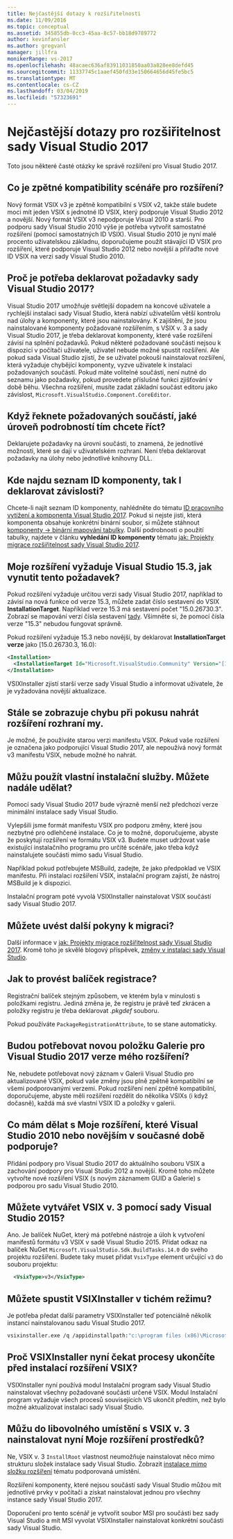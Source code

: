 ```yaml
---
title: Nejčastější dotazy k rozšiřitelnosti
ms.date: 11/09/2016
ms.topic: conceptual
ms.assetid: 345855db-0cc3-45aa-8c57-bb18d9789772
author: kevinfansler
ms.author: gregvanl
manager: jillfra
monikerRange: vs-2017
ms.openlocfilehash: 48acaec636af83911031850aa03a828ee8defd45
ms.sourcegitcommit: 11337745c1aaef450fd33e150664656d45fe5bc5
ms.translationtype: MT
ms.contentlocale: cs-CZ
ms.lasthandoff: 03/04/2019
ms.locfileid: "57323691"
---
```

# <a name="faq-for-visual-studio-2017-extensibility"></a>Nejčastější dotazy pro rozšiřitelnost sady Visual Studio 2017

Toto jsou některé časté otázky ke správě rozšíření pro Visual Studio 2017.

## <a name="what-is-the-backwards-compatibility-story-for-extensions"></a>Co je zpětné kompatibility scénáře pro rozšíření?

Nový formát VSIX v3 je zpětně kompatibilní s VSIX v2, takže stále budete moci mít jeden VSIX s jednotné ID VSIX, který podporuje Visual Studio 2012 a novější. Nový formát VSIX v3 nepodporuje Visual 2010 a starší. Pro podporu sady Visual Studio 2010 výše je potřeba vytvořit samostatné rozšíření (pomocí samostatných ID VSIX). Visual Studio 2010 je nyní malé procento uživatelskou základnu, doporučujeme použít stávající ID VSIX pro rozšíření, které podporuje Visual Studio 2012 nebo novější a přiřaďte nové ID VSIX na verzi sady Visual Studio 2010.

## <a name="why-do-i-need-to-declare-prerequisites-with-visual-studio-2017"></a>Proč je potřeba deklarovat požadavky sady Visual Studio 2017?

Visual Studio 2017 umožňuje světlejší dopadem na koncové uživatele a rychlejší instalaci sady Visual Studio, která nabízí uživatelům větší kontrolu nad úlohy a komponenty, které jsou nainstalovány. K zajištění, že jsou nainstalované komponenty požadované rozšířením, s VSIX v. 3 a sady Visual Studio 2017, je třeba deklarovat komponenty, které vaše rozšíření závisí na splnění požadavků. Pokud některé požadované součásti nejsou k dispozici v počítači uživatele, uživatel nebude možné spustit rozšíření. Ale pokud sada Visual Studio zjistí, že se uživatel pokouší nainstalovat rozšíření, která vyžaduje chybějící komponenty, vyzve uživatele k instalaci požadovaných součástí. Pokud máte volitelné součásti, není nutné do seznamu jako požadavky, pokud provedete příslušné funkci zjišťování v době běhu. Všechna rozšíření, musíte zadat základní součást editoru jako závislost, `Microsoft.VisualStudio.Component.CoreEditor`.

## <a name="when-you-say-prerequisite-what-level-of-granularity-do-you-mean"></a>Když řeknete požadovaných součástí, jaké úroveň podrobností tím chcete říct?

Deklarujete požadavky na úrovni součásti, to znamená, že jednotlivé možnosti, které se dají v uživatelském rozhraní. Není třeba deklarovat požadavky na úlohy nebo jednotlivé knihovny DLL.

## <a name="where-do-i-find-a-list-of-component-ids-so-i-can-declare-dependencies"></a>Kde najdu seznam ID komponenty, tak I deklarovat závislosti?

Chcete-li najít seznam ID komponenty, nahlédněte do tématu [ID pracovního vytížení a komponenta Visual Studio 2017](https://aka.ms/vs2017componentIDs). Pokud si nejste jisti, která komponenta obsahuje konkrétní binární soubor, si můžete stáhnout [komponenty -> binární mapování tabulky](https://aka.ms/vs2017componentid-binaries). Další podrobnosti o použití tabulky, najdete v článku **vyhledání ID komponenty** tématu [jak: Projekty migrace rozšiřitelnost sady Visual Studio 2017](how-to-migrate-extensibility-projects-to-visual-studio-2017.md).

## <a name="my-extension-requires-visual-studio-153-how-do-i-enforce-that-requirement"></a>Moje rozšíření vyžaduje Visual Studio 15.3, jak vynutit tento požadavek?

Pokud rozšíření vyžaduje určitou verzi sady Visual Studio 2017, například to závisí na nová funkce od verze 15.3, můžete zadat číslo sestavení do VSIX **InstallationTarget**. Například verze 15.3 má sestavení počet "15.0.26730.3". Zobrazí se mapování verzí čísla sestavení [tady](../install/visual-studio-build-numbers-and-release-dates.md). Všimněte si, že pomocí čísla verze "15.3" nebudou fungovat správně.

Pokud rozšíření vyžaduje 15.3 nebo novější, by deklarovat **InstallationTarget verze** jako [15.0.26730.3, 16.0):

```xml
<Installation>
  <InstallationTarget Id="Microsoft.VisualStudio.Community" Version="[15.0.26730.3, 16.0)" />
</Installation>
```

VSIXInstaller zjistí starší verze sady Visual Studio a informovat uživatele, že je vyžadována novější aktualizace.

## <a name="i-keep-getting-an-error-when-i-try-to-upload-my-extension"></a>Stále se zobrazuje chybu při pokusu nahrát rozšíření rozhraní my.

Je možné, že používáte starou verzi manifestu VSIX. Pokud vaše rozšíření je označena jako podporující Visual Studio 2017, ale nepoužívá nový formát v3 manifestu VSIX, nebude možné ho nahrát.

## <a name="i-use-my-own-installer-can-i-continue-to-do-that"></a>Můžu použít vlastní instalační služby. Můžete nadále udělat?

Pomocí sady Visual Studio 2017 bude výrazně menší než předchozí verze minimální instalace sady Visual Studio.

Vylepšili jsme formát manifestu VSIX pro podporu změny, které jsou nezbytné pro odlehčené instalace. Co je to možné, doporučujeme, abyste že poskytují rozšíření ve formátu VSIX v3. Budete muset udržovat vaše existující instalačního programu pro určité scénáře, jako třeba když nainstalujete součásti mimo sadu Visual Studio.

Například pokud potřebujete MSBuild, zadejte, že jako předpoklad ve VSIX manifestu. Při instalaci rozšíření VSIX, instalační program zajistí, že nástroj MSBuild je k dispozici.

Instalační program poté vyvolá VSIXInstaller nainstalovat VSIX součástí sady Visual Studio 2017.

## <a name="can-you-give-me-more-migration-guidance"></a>Můžete uvést další pokyny k migraci?

Další informace v [jak: Projekty migrace rozšiřitelnost sady Visual Studio 2017](how-to-migrate-extensibility-projects-to-visual-studio-2017.md). Kromě toho je skvělé blogový příspěvek, [změny v instalaci sady Visual Studio](https://devblogs.microsoft.com/setup/changes-to-visual-studio-15-setup/).

## <a name="how-do-i-do-package-registration"></a>Jak to provést balíček registrace?

Registrační balíček stejným způsobem, ve kterém byla v minulosti s položkami registru. Jediná změna je, že registru je právě teď zkrácen a položky registru je třeba deklarovat *.pkgdef* souboru.

Pokud používáte `PackageRegistrationAttribute`, to se stane automaticky.

## <a name="will-i-need-a-new-gallery-entry-for-the-visual-studio-2017-version-of-my-extension"></a>Budou potřebovat novou položku Galerie pro Visual Studio 2017 verze mého rozšíření?

Ne, nebudete potřebovat nový záznam v Galerii Visual Studio pro aktualizované VSIX, pokud vaše změny jsou plně zpětně kompatibilní se všemi podporovanými verzemi. Pokud rozšíření není zpětně kompatibilní, doporučujeme, abyste měli rozšíření rozdělit do několika VSIXs (i když dočasně), každá má své vlastní VSIX ID a položky v galerii.

## <a name="what-should-i-do-with-my-extension-that-currently-supports-visual-studio-2010-and-later"></a>Co mám dělat s Moje rozšíření, které Visual Studio 2010 nebo novějším v současné době podporuje?

Přidání podpory pro Visual Studio 2017 do aktuálního souboru VSIX a zachování podpory pro Visual Studio 2012 a novější. Kromě toho můžete vytvořte nové rozšíření VSIX (s novým záznamem GUID a Galerie) s podporou pro sadu Visual Studio 2010.

## <a name="can-i-build-a-vsix-v3-with-visual-studio-2015"></a>Můžete vytvářet VSIX v. 3 pomocí sady Visual Studio 2015?

Ano. Je balíček NuGet, který má potřebné nástroje a úloh k vytvoření manifestů formátu v3 VSIX v sadě Visual Studio 2015. Přidat odkaz na balíček NuGet `Microsoft.VisualStudio.Sdk.BuildTasks.14.0` do svého projektu rozšíření. Budete taky muset přidat `VsixType` element určující `v3` do souboru projektu:

```xml
  <VsixType>v3</VsixType>
```

## <a name="can-i-run-the-vsixinstaller-in-quiet-mode"></a>Můžete spustit VSIXInstaller v tichém režimu?

Je potřeba předat další parametry VSIXInstaller teď potenciálně několik instancí nainstalovanou sadu Visual Studio 2017.

```bash
vsixinstaller.exe /q /appidinstallpath:"c:\program files (x86)\Microsoft Visual Studio\2017\Enterprise\Common7\IDE\devenv.exe" /appidname:"Visual Studio" /logFile:<path to log file> /skuName:Enterprise /skuVersion:15.0.25810.0 "KendoUI.Mvc.VSPackage.vsix"
```

## <a name="why-does-the-vsixinstaller-now-wait-for-processes-to-exit-before-installing-the-vsix"></a>Proč VSIXInstaller nyní čekat procesy ukončíte před instalací rozšíření VSIX?

VSIXInstaller nyní používá modul Instalační program sady Visual Studio nainstalovat všechny požadované součásti určené VSIX. Modul Instalační program vyžaduje všech procesů souvisejících VS ukončit předtím, než bylo možné aktualizovat instalaci sady Visual Studio.

## <a name="can-i-now-install-my-extension-assets-to-any-location-with-vsix-v3"></a>Můžu do libovolného umístění s VSIX v. 3 nainstalovat nyní Moje rozšíření prostředků?

Ne, VSIX v. 3 `InstallRoot` vlastnost neumožňuje nainstalovat něco mimo strukturu složek instalace sady Visual Studio. Zobrazit [instalace mimo složku rozšíření](set-install-root.md) tématu podporovaná umístění.

Rozšíření komponenty, které nejsou součástí sady Visual Studio můžou mít jednotlivé prvky v počítači a získat nainstalovat jednou pro všechny instance sady Visual Studio 2017.

Doporučení pro tento scénář je vytvořit soubor MSI pro součásti bez sady Visual Studio a mít MSI vyvolat VSIXInstaller nainstalovat konkrétní součásti sady Visual Studio.